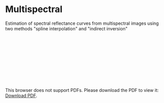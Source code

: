 # Multispectral
Estimation of spectral reflectance curves from multispectral images using two methods "spline interpolation" and "indirect inversion" 



<object data="https://docs.google.com/viewer?url=https://raw.githubusercontent.com/degoes-consulting/lambdaconf-2015/master/speakers/jdegoes/intro-purescript/presentation.pdf" type="application/pdf" width="700px" height="700px">
    <embed src="https://docs.google.com/viewer?url=https://raw.githubusercontent.com/degoes-consulting/lambdaconf-2015/master/speakers/jdegoes/intro-purescript/presentation.pdf">
        <p>This browser does not support PDFs. Please download the PDF to view it: <a href="https://docs.google.com/viewer?url=https://raw.githubusercontent.com/degoes-consulting/lambdaconf-2015/master/speakers/jdegoes/intro-purescript/presentation.pdf">Download PDF</a>.</p>
    </embed>
</object>


